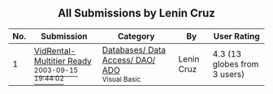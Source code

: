 ﻿<div align="center">

## All Submissions by Lenin Cruz

</div>

No.  | Submission | Category | By   | User Rating
---- | ---------- | -------- | ---- | -----------
1 | [VidRental\-Multitier Ready<br /><sup>2003-09-15 19:44:02</sup>](https://github.com/Planet-Source-Code/lenin-cruz-vidrental-multitier-ready__1-48520) | [Databases/ Data Access/ DAO/ ADO<br /><sup>Visual Basic</sup>](../ByCategory/databases-data-access-dao-ado__1-6.md) | Lenin Cruz | 4.3 (13 globes from 3 users)
